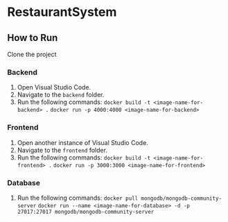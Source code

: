 # RestaurantSystem

## How to Run

Clone the project

### Backend

1. Open Visual Studio Code.
2. Navigate to the `backend` folder.
3. Run the following commands:
   `docker build -t <image-name-for-backend> .`
   `docker run -p 4000:4000 <image-name-for-backend>`

### Frontend

1. Open another instance of Visual Studio Code.
2. Navigate to the `frontend` folder.
3. Run the following commands:
   `docker build -t <image-name-for-frontend> .`
   `docker run -p 3000:3000 <image-name-for-frontend>`

### Database

1. Run the following commands:
   `docker pull mongodb/mongodb-community-server`
   `docker run --name <image-name-for-database> -d -p 27017:27017 mongodb/mongodb-community-server`
